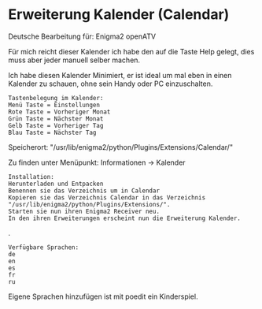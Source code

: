 # Erweiterung Kalender (Calendar)
Deutsche Bearbeitung für: Enigma2 openATV

Für mich reicht dieser Kalender ich habe den auf die Taste  Help gelegt, dies muss aber jeder manuell selber machen.

Ich habe diesen Kalender Minimiert, er ist ideal um mal eben in einen Kalender zu schauen, ohne sein Handy oder PC einzuschalten.

    Tastenbelegung im Kalender:
    Menü Taste = Einstellungen
    Rote Taste = Vorheriger Monat
    Grün Taste = Nächster Monat
    Gelb Taste = Vorheriger Tag
    Blau Taste = Nächster Tag

Speicherort: "/usr/lib/enigma2/python/Plugins/Extensions/Calendar/"

Zu finden unter Menüpunkt: Informationen -> Kalender

    Installation:
    Herunterladen und Entpacken
    Benennen sie das Verzeichnis um in Calendar
    Kopieren sie das Verzeichnis Calendar in das Verzeichnis "/usr/lib/enigma2/python/Plugins/Extensions/".
    Starten sie nun ihren Enigma2 Receiver neu.
    In den ihren Erweiterungen erscheint nun die Erweiterung Kalender.

.

    Verfügbare Sprachen:
    de
    en
    es
    fr
    ru

Eigene Sprachen hinzufügen ist mit poedit ein Kinderspiel.
